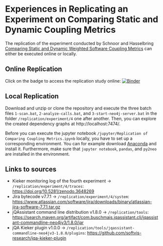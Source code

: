 # Experiences in Replicating an Experiment on Comparing Static and Dynamic Coupling Metrics

The replication of the experiment conducted by Schnoor and Hasselbring [Comparing Static and Dynamic Weighted Software Coupling Metrics](https://www.mdpi.com/2073-431X/9/2/24) can either be executed online or locally.

## Online Replication 

Click on the badge to access the replication study online: [![Binder](https://mybinder.org/badge_logo.svg)](https://mybinder.org/v2/gh/softvis-research/coupling-metrics-replication/HEAD?filepath=%2Fjupyter%2F)

## Local Replication

Download and unzip or clone the repository and execute the three batch files `1-scan.bat`, `2-analyze-calls.bat`, and `3-start-neo4j-server.bat` in the folder `/replication/experiment/4` one after another. Then, you can explore the created dependency graphs at http://localhost:7474/.

Before you can execute the jupyter notebook `/jupyter/Replication of Comparing Coupling Metrics.ipynb` locally, you have to set up a corresponding environment. You can for example download [Anaconda](https://www.anaconda.com/products/individual) and install it. Furthermore, make sure that `jupyter notebook`, `pandas`, and `py2neo` are installed in the environment.

## Links to sources
* Kieker monitoring log of the fourth experiment -> `/replication/experiment/4/traces`: https://doi.org/10.5281/zenodo.3648269 
* Jira bytecode v7.7.1 -> `/replication/experiment/4/system`: https://www.atlassian.com/software/jira/downloads/binary/atlassian-jira-software-7.7.1.tar.gz 
* jQAssistant command line distribution v1.8.0 -> `/replication/tools`: https://search.maven.org/artifact/com.buschmais.jqassistant.cli/jqassistant-commandline-neo4jv3/1.8.0/jar
* jQA Kieker plugin v1.0.0 -> `/replication/tools/jqassistant-commandline-neo4jv3-1.8.0/plugins`: https://github.com/softvis-research/jqa-kieker-plugin


